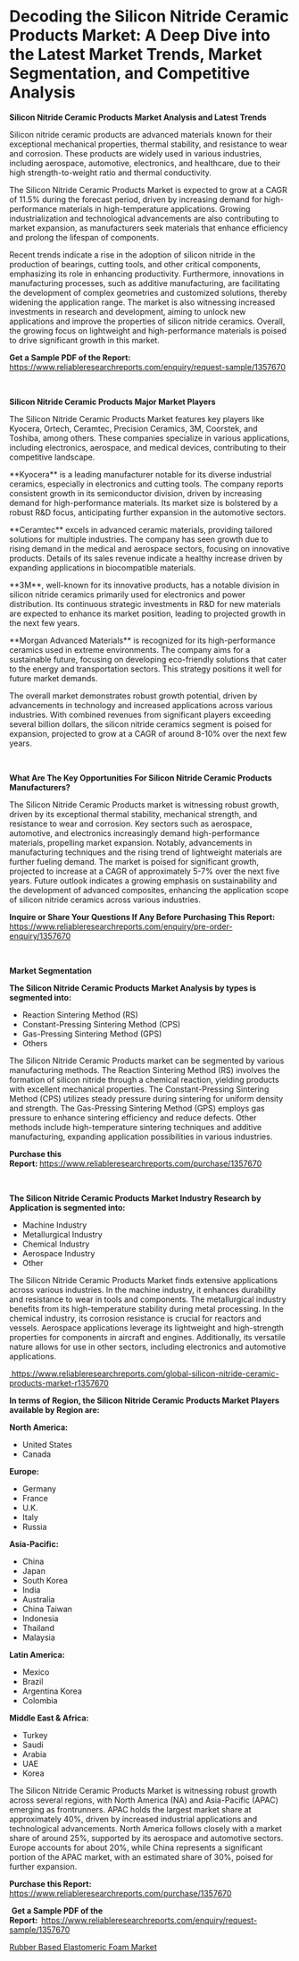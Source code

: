 <p><h1>Decoding the Silicon Nitride Ceramic Products Market: A Deep Dive into the Latest Market Trends, Market Segmentation, and Competitive Analysis</h1></p><p><strong>Silicon Nitride Ceramic Products Market Analysis and Latest Trends</strong></p>
<p><p>Silicon nitride ceramic products are advanced materials known for their exceptional mechanical properties, thermal stability, and resistance to wear and corrosion. These products are widely used in various industries, including aerospace, automotive, electronics, and healthcare, due to their high strength-to-weight ratio and thermal conductivity. </p><p>The Silicon Nitride Ceramic Products Market is expected to grow at a CAGR of 11.5% during the forecast period, driven by increasing demand for high-performance materials in high-temperature applications. Growing industrialization and technological advancements are also contributing to market expansion, as manufacturers seek materials that enhance efficiency and prolong the lifespan of components. </p><p>Recent trends indicate a rise in the adoption of silicon nitride in the production of bearings, cutting tools, and other critical components, emphasizing its role in enhancing productivity. Furthermore, innovations in manufacturing processes, such as additive manufacturing, are facilitating the development of complex geometries and customized solutions, thereby widening the application range. The market is also witnessing increased investments in research and development, aiming to unlock new applications and improve the properties of silicon nitride ceramics. Overall, the growing focus on lightweight and high-performance materials is poised to drive significant growth in this market.</p></p>
<p><strong>Get a Sample PDF of the Report:&nbsp;</strong> <a href="https://www.reliableresearchreports.com/enquiry/request-sample/1357670?utm_campaign=3323&utm_medium=2&utm_source=Github&utm_content=ia&utm_term=02042025&utm_id=silicon-nitride-ceramic-products">https://www.reliableresearchreports.com/enquiry/request-sample/1357670</a></p>
<p>&nbsp;</p>
<p><strong>Silicon Nitride Ceramic Products Major Market Players</strong></p>
<p><p>The Silicon Nitride Ceramic Products Market features key players like Kyocera, Ortech, Ceramtec, Precision Ceramics, 3M, Coorstek, and Toshiba, among others. These companies specialize in various applications, including electronics, aerospace, and medical devices, contributing to their competitive landscape.</p><p>**Kyocera** is a leading manufacturer notable for its diverse industrial ceramics, especially in electronics and cutting tools. The company reports consistent growth in its semiconductor division, driven by increasing demand for high-performance materials. Its market size is bolstered by a robust R&D focus, anticipating further expansion in the automotive sectors.</p><p>**Ceramtec** excels in advanced ceramic materials, providing tailored solutions for multiple industries. The company has seen growth due to rising demand in the medical and aerospace sectors, focusing on innovative products. Details of its sales revenue indicate a healthy increase driven by expanding applications in biocompatible materials.</p><p>**3M**, well-known for its innovative products, has a notable division in silicon nitride ceramics primarily used for electronics and power distribution. Its continuous strategic investments in R&D for new materials are expected to enhance its market position, leading to projected growth in the next few years.</p><p>**Morgan Advanced Materials** is recognized for its high-performance ceramics used in extreme environments. The company aims for a sustainable future, focusing on developing eco-friendly solutions that cater to the energy and transportation sectors. This strategy positions it well for future market demands.</p><p>The overall market demonstrates robust growth potential, driven by advancements in technology and increased applications across various industries. With combined revenues from significant players exceeding several billion dollars, the silicon nitride ceramics segment is poised for expansion, projected to grow at a CAGR of around 8-10% over the next few years.</p></p>
<p>&nbsp;</p>
<p><strong>What Are The Key Opportunities For Silicon Nitride Ceramic Products Manufacturers?</strong></p>
<p><p>The Silicon Nitride Ceramic Products market is witnessing robust growth, driven by its exceptional thermal stability, mechanical strength, and resistance to wear and corrosion. Key sectors such as aerospace, automotive, and electronics increasingly demand high-performance materials, propelling market expansion. Notably, advancements in manufacturing techniques and the rising trend of lightweight materials are further fueling demand. The market is poised for significant growth, projected to increase at a CAGR of approximately 5-7% over the next five years. Future outlook indicates a growing emphasis on sustainability and the development of advanced composites, enhancing the application scope of silicon nitride ceramics across various industries.</p></p>
<p><strong>Inquire or Share Your Questions If Any Before Purchasing This Report:</strong> <a href="https://www.reliableresearchreports.com/enquiry/pre-order-enquiry/1357670?utm_campaign=3323&utm_medium=2&utm_source=Github&utm_content=ia&utm_term=02042025&utm_id=silicon-nitride-ceramic-products">https://www.reliableresearchreports.com/enquiry/pre-order-enquiry/1357670</a></p>
<p>&nbsp;</p>
<p><strong>Market Segmentation</strong></p>
<p><strong>The Silicon Nitride Ceramic Products Market Analysis by types is segmented into:</strong></p>
<p><ul><li>Reaction Sintering Method (RS)</li><li>Constant-Pressing Sintering Method (CPS)</li><li>Gas-Pressing Sintering Method (GPS)</li><li>Others</li></ul></p>
<p><p>The Silicon Nitride Ceramic Products market can be segmented by various manufacturing methods. The Reaction Sintering Method (RS) involves the formation of silicon nitride through a chemical reaction, yielding products with excellent mechanical properties. The Constant-Pressing Sintering Method (CPS) utilizes steady pressure during sintering for uniform density and strength. The Gas-Pressing Sintering Method (GPS) employs gas pressure to enhance sintering efficiency and reduce defects. Other methods include high-temperature sintering techniques and additive manufacturing, expanding application possibilities in various industries.</p></p>
<p><strong>Purchase this Report:&nbsp;</strong><a href="https://www.reliableresearchreports.com/purchase/1357670?utm_campaign=3323&utm_medium=2&utm_source=Github&utm_content=ia&utm_term=02042025&utm_id=silicon-nitride-ceramic-products">https://www.reliableresearchreports.com/purchase/1357670</a></p>
<p>&nbsp;</p>
<p><strong>The Silicon Nitride Ceramic Products Market Industry Research by Application is segmented into:</strong></p>
<p><ul><li>Machine Industry</li><li>Metallurgical Industry</li><li>Chemical Industry</li><li>Aerospace Industry</li><li>Other</li></ul></p>
<p><p>The Silicon Nitride Ceramic Products Market finds extensive applications across various industries. In the machine industry, it enhances durability and resistance to wear in tools and components. The metallurgical industry benefits from its high-temperature stability during metal processing. In the chemical industry, its corrosion resistance is crucial for reactors and vessels. Aerospace applications leverage its lightweight and high-strength properties for components in aircraft and engines. Additionally, its versatile nature allows for use in other sectors, including electronics and automotive applications.</p></p>
<p><a href="https://www.reliableresearchreports.com/global-silicon-nitride-ceramic-products-market-r1357670?utm_campaign=3323&utm_medium=2&utm_source=Github&utm_content=ia&utm_term=02042025&utm_id=silicon-nitride-ceramic-products">&nbsp;https://www.reliableresearchreports.com/global-silicon-nitride-ceramic-products-market-r1357670</a></p>
<p><strong>In terms of Region, the Silicon Nitride Ceramic Products Market Players available by Region are:</strong></p>
<p>
    <p> <strong> North America: </strong>
        <ul>
            <li>United States</li>
            <li>Canada</li>
        </ul>
        </p> 
    <p> <strong> Europe: </strong>
        <ul>
            <li>Germany</li>
            <li>France</li>
            <li>U.K.</li>
            <li>Italy</li>
            <li>Russia</li>
        </ul>
        </p> 
    <p> <strong> Asia-Pacific: </strong>
        <ul>
            <li>China</li>
            <li>Japan</li>
            <li>South Korea</li>
            <li>India</li>
            <li>Australia</li>
            <li>China Taiwan</li>
            <li>Indonesia</li>
            <li>Thailand</li>
            <li>Malaysia</li>
        </ul>
        </p> 
    <p> <strong> Latin America: </strong>
        <ul>
            <li>Mexico</li>
            <li>Brazil</li>
            <li>Argentina Korea</li>
            <li>Colombia</li>
        </ul>
        </p> 
    <p> <strong> Middle East & Africa: </strong>
        <ul>
            <li>Turkey</li>
            <li>Saudi</li>
            <li>Arabia</li>
            <li>UAE</li>
            <li>Korea</li>
        </ul>
    </p>
    </p>
<p><p>The Silicon Nitride Ceramic Products Market is witnessing robust growth across several regions, with North America (NA) and Asia-Pacific (APAC) emerging as frontrunners. APAC holds the largest market share at approximately 40%, driven by increased industrial applications and technological advancements. North America follows closely with a market share of around 25%, supported by its aerospace and automotive sectors. Europe accounts for about 20%, while China represents a significant portion of the APAC market, with an estimated share of 30%, poised for further expansion.</p></p>
<p><strong>Purchase this Report: </strong><a href="https://www.reliableresearchreports.com/purchase/1357670?utm_campaign=3323&utm_medium=2&utm_source=Github&utm_content=ia&utm_term=02042025&utm_id=silicon-nitride-ceramic-products">https://www.reliableresearchreports.com/purchase/1357670</a></p>
<p>&nbsp;<strong>Get a Sample PDF of the Report:&nbsp;&nbsp;</strong><a href="https://www.reliableresearchreports.com/enquiry/request-sample/1357670?utm_campaign=3323&utm_medium=2&utm_source=Github&utm_content=ia&utm_term=02042025&utm_id=silicon-nitride-ceramic-products">https://www.reliableresearchreports.com/enquiry/request-sample/1357670</a></p>
<p><strong></strong></p>
<p><p><a href="https://github.com/plawragarile/Market-Research-Report-List-1/blob/main/rubber-based-elastomeric-foam-market.md?utm_campaign=3323&utm_medium=2&utm_source=Github&utm_content=ia&utm_term=02042025&utm_id=silicon-nitride-ceramic-products">Rubber Based Elastomeric Foam Market</a></p></p>